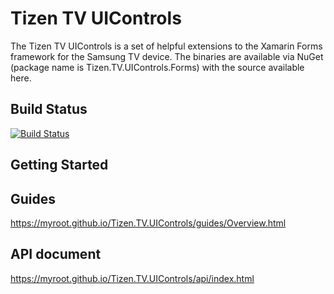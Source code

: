 # Tizen TV UIControls
The Tizen TV UIControls is a set of helpful extensions to the Xamarin Forms framework for the Samsung TV device. The binaries are available via NuGet (package name is Tizen.TV.UIControls.Forms) with the source available here.

## Build Status
 [![Build Status](http://13.124.0.26:8080/job/Tizen.TV.UIControls/job/Release/badge/icon)](http://13.124.0.26:8080/job/Tizen.TV.UIControls/job/Release/)
## Getting Started
## Guides
 https://myroot.github.io/Tizen.TV.UIControls/guides/Overview.html
## API document
 https://myroot.github.io/Tizen.TV.UIControls/api/index.html
